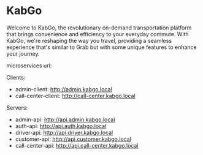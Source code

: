 # KabGo
Welcome to KabGo, the revolutionary on-demand transportation platform that brings convenience and efficiency to your everyday commute. With KabGo, we're reshaping the way you travel, providing a seamless experience that's similar to Grab but with some unique features to enhance your journey.

microservices url:

Clients:
- admin-client: http://admin.kabgo.local
- call-center-client: http://call-center.kabgo.local

Servers:
- admin-api: http://api.admin.kabgo.local
- auth-api: http://api.auth.kabgo.local
- driver-api: http://api.driver.kabgo.local
- customer-api: http://api.customer.kabgo.local
- call-center-api: http://api.call-center.kabgo.local

